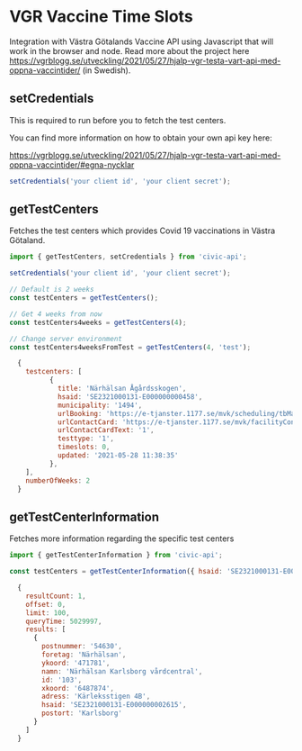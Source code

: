 # VGR Vaccine Time Slots

Integration with Västra Götalands Vaccine API using Javascript that will work in the browser and node. Read more about the project here https://vgrblogg.se/utveckling/2021/05/27/hjalp-vgr-testa-vart-api-med-oppna-vaccintider/ (in Swedish).


## setCredentials

This is required to run before you to fetch the test centers.

You can find more information on how to obtain your own api key here:

https://vgrblogg.se/utveckling/2021/05/27/hjalp-vgr-testa-vart-api-med-oppna-vaccintider/#egna-nycklar
 
```javascript
setCredentials('your client id', 'your client secret');
```
## getTestCenters

Fetches the test centers which provides Covid 19 vaccinations in Västra Götaland.

```javascript
import { getTestCenters, setCredentials } from 'civic-api';

setCredentials('your client id', 'your client secret');

// Default is 2 weeks
const testCenters = getTestCenters();

// Get 4 weeks from now
const testCenters4weeks = getTestCenters(4);

// Change server environment
const testCenters4weeksFromTest = getTestCenters(4, 'test');

```

```js
  {
    testcenters: [
          {
            title: 'Närhälsan Ågårdsskogen',
            hsaid: 'SE2321000131-E000000000458',
            municipality: '1494',
            urlBooking: 'https://e-tjanster.1177.se/mvk/scheduling/tbMakeValidation.xhtml?hsaid=SE2321000131-E000000000458&dynamicid=bb0225fc-7c37-47c1-8558-ddb991501c2c',
            urlContactCard: 'https://e-tjanster.1177.se/mvk/facilityContactCard.xhtml?hsaId=SE2321000131-E000000000458',
            urlContactCardText: '1',
            testtype: '1',
            timeslots: 0,
            updated: '2021-05-28 11:38:35'
          },
    ],
    numberOfWeeks: 2 
  }
```

## getTestCenterInformation

Fetches more information regarding the specific test centers

```javascript
import { getTestCenterInformation } from 'civic-api';

const testCenters = getTestCenterInformation({ hsaid: 'SE2321000131-E000000007687' });

```

```js
  {
    resultCount: 1,
    offset: 0,
    limit: 100,
    queryTime: 5029997,
    results: [
      {
        postnummer: '54630',
        foretag: 'Närhälsan',
        ykoord: '471781',
        namn: 'Närhälsan Karlsborg vårdcentral',
        id: '103',
        xkoord: '6487874',
        adress: 'Kärleksstigen 4B',
        hsaid: 'SE2321000131-E000000002615',
        postort: 'Karlsborg'
      }
    ]
  }
```